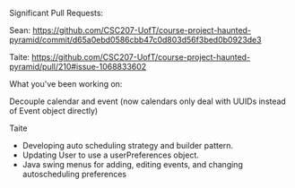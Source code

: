 Significant Pull Requests:

Sean:
https://github.com/CSC207-UofT/course-project-haunted-pyramid/commit/d65a0ebd0586cbb47c0d803d56f3bed0b0923de3

Taite:
https://github.com/CSC207-UofT/course-project-haunted-pyramid/pull/210#issue-1068833602


What you've been working on:

Decouple calendar and event (now calendars only deal with UUIDs instead of Event object directly)

Taite
- Developing auto scheduling strategy and builder pattern.
- Updating User to use a userPreferences object.
- Java swing menus for adding, editing events, and changing autoscheduling preferences



